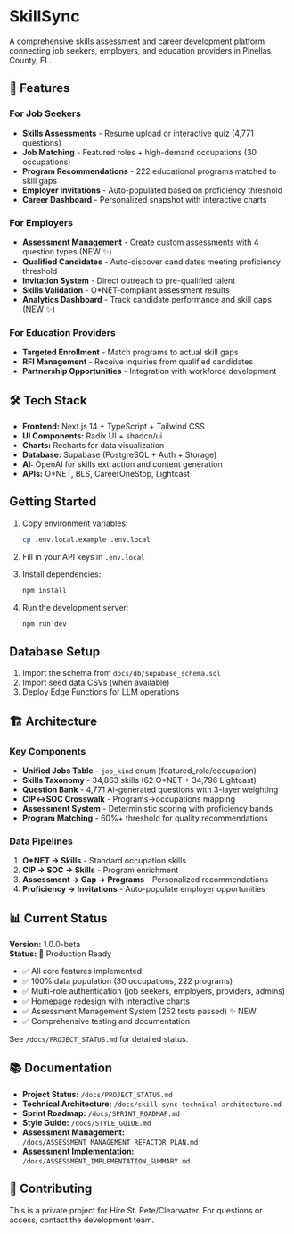 # SkillSync

A comprehensive skills assessment and career development platform connecting job seekers, employers, and education providers in Pinellas County, FL.

## 🎯 Features

### For Job Seekers
- **Skills Assessments** - Resume upload or interactive quiz (4,771 questions)
- **Job Matching** - Featured roles + high-demand occupations (30 occupations)
- **Program Recommendations** - 222 educational programs matched to skill gaps
- **Employer Invitations** - Auto-populated based on proficiency threshold
- **Career Dashboard** - Personalized snapshot with interactive charts

### For Employers
- **Assessment Management** - Create custom assessments with 4 question types (NEW ✨)
- **Qualified Candidates** - Auto-discover candidates meeting proficiency threshold
- **Invitation System** - Direct outreach to pre-qualified talent
- **Skills Validation** - O*NET-compliant assessment results
- **Analytics Dashboard** - Track candidate performance and skill gaps (NEW ✨)

### For Education Providers
- **Targeted Enrollment** - Match programs to actual skill gaps
- **RFI Management** - Receive inquiries from qualified candidates
- **Partnership Opportunities** - Integration with workforce development

## 🛠️ Tech Stack

- **Frontend:** Next.js 14 + TypeScript + Tailwind CSS
- **UI Components:** Radix UI + shadcn/ui
- **Charts:** Recharts for data visualization
- **Database:** Supabase (PostgreSQL + Auth + Storage)
- **AI:** OpenAI for skills extraction and content generation
- **APIs:** O*NET, BLS, CareerOneStop, Lightcast

## Getting Started

1. Copy environment variables:
   ```bash
   cp .env.local.example .env.local
   ```

2. Fill in your API keys in `.env.local`

3. Install dependencies:
   ```bash
   npm install
   ```

4. Run the development server:
   ```bash
   npm run dev
   ```

## Database Setup

1. Import the schema from `docs/db/supabase_schema.sql`
2. Import seed data CSVs (when available)
3. Deploy Edge Functions for LLM operations

## 🏗️ Architecture

### Key Components
- **Unified Jobs Table** - `job_kind` enum (featured_role/occupation)
- **Skills Taxonomy** - 34,863 skills (62 O*NET + 34,796 Lightcast)
- **Question Bank** - 4,771 AI-generated questions with 3-layer weighting
- **CIP↔SOC Crosswalk** - Programs→occupations mapping
- **Assessment System** - Deterministic scoring with proficiency bands
- **Program Matching** - 60%+ threshold for quality recommendations

### Data Pipelines
1. **O*NET → Skills** - Standard occupation skills
2. **CIP → SOC → Skills** - Program enrichment
3. **Assessment → Gap → Programs** - Personalized recommendations
4. **Proficiency → Invitations** - Auto-populate employer opportunities

## 📊 Current Status

**Version:** 1.0.0-beta  
**Status:** 🚀 Production Ready

- ✅ All core features implemented
- ✅ 100% data population (30 occupations, 222 programs)
- ✅ Multi-role authentication (job seekers, employers, providers, admins)
- ✅ Homepage redesign with interactive charts
- ✅ Assessment Management System (252 tests passed) ✨ NEW
- ✅ Comprehensive testing and documentation

See `/docs/PROJECT_STATUS.md` for detailed status.

## 📚 Documentation

- **Project Status:** `/docs/PROJECT_STATUS.md`
- **Technical Architecture:** `/docs/skill-sync-technical-architecture.md`
- **Sprint Roadmap:** `/docs/SPRINT_ROADMAP.md`
- **Style Guide:** `/docs/STYLE_GUIDE.md`
- **Assessment Management:** `/docs/ASSESSMENT_MANAGEMENT_REFACTOR_PLAN.md`
- **Assessment Implementation:** `/docs/ASSESSMENT_IMPLEMENTATION_SUMMARY.md`

## 🤝 Contributing

This is a private project for Hire St. Pete/Clearwater. For questions or access, contact the development team.
